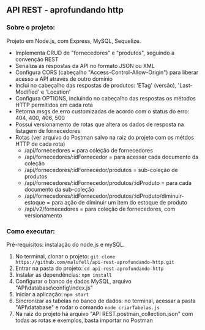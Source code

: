 ## API REST - aprofundando http

### Sobre o projeto:

Projeto em Node.js, com Express, MySQL, Sequelize.

- Implementa CRUD de "fornecedores" e "produtos", seguindo a convenção REST
- Serializa as respostas da API no formato JSON ou XML
- Configura CORS (cabeçalho "Access-Control-Allow-Origin") para liberar acesso a API através de outro domínio
- Inclui no cabeçalho das respostas de produtos: 'ETag' (versão), 'Last-Modified' e 'Location'
- Configura OPTIONS, incluindo no cabeçalho das respostas os métodos HTTP permitidos em cada rota 
- Retorna msgs de erro customizadas de acordo com o status do erro: 404, 400, 406, 500
- Possui versionamento de rotas que altera os dados de resposta na listagem de fornecedores
- Rotas (ver arquivo do Postman salvo na raiz do projeto com os métdos HTTP de cada rota)
  - /api/fornecedores = para coleção de fornecedores
  - /api/fornecedores/:idFornecedor = para acessar cada documento da coleção
  - /api/fornecedores/:idFornecedor/produtos = sub-coleção de produtos
  - /api/fornecedores/:idFornecedor/produtos/:idProduto = para cada documento da sub-coleção
  - /api/fornecedores/:idFornecedor/produtos/:idProduto/diminuir-estoque = para ação de diminuir um item do estoque de produto
  - /api/v2/fornecedores = para coleção de fornecedores, com versionamento


### Como executar:

Pré-requisitos: instalação do node.js e mySQL.

1. No terminal, clonar o projeto: `git clone https://github.com/malufell/api-rest-aprofundando-http.git`
2. Entrar na pasta do projeto: `cd api-rest-aprofundando-http`
3. Instalar as dependências: `npm install`
4. Configurar o banco de dados MySQL, arquivo "API\database\config\index.js"
5. Iniciar a aplicação: `npm start`
6. Sincronizar as tabelas no banco de dados: no terminal, acessar a pasta "API\database" e rodar o comando `node criarTabelas.js`
7. Na raiz do projeto há arquivo "API REST.postman_collection.json" com todas as rotas e exemplos, basta importar no Postman 

